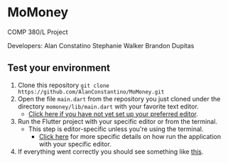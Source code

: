 # MoMoney
COMP 380/L Project

Developers:
Alan Constatino
Stephanie Walker
Brandon Dupitas



## Test your environment
1. Clone this repository ```git clone https://github.com/AlanConstantino/MoMoney.git```
2. Open the file ```main.dart``` from the repository you just cloned under the directory ```momoney/lib/main.dart``` with your favorite text editor.
   - [Click here if you have not yet set up your preferred editor](https://flutter.dev/docs/get-started/editor?tab=vscode).
3. Run the Flutter project with your specific editor or from the terminal.
   - This step is editor-specific unless you're using the terminal.
     - [Click here](https://flutter.dev/docs/get-started/test-drive?tab=vscode) for more specific details on how run the
       application with your specific editor.
4. If everything went correctly you should see something like [this](https://imgur.com/qAvDeuB).
